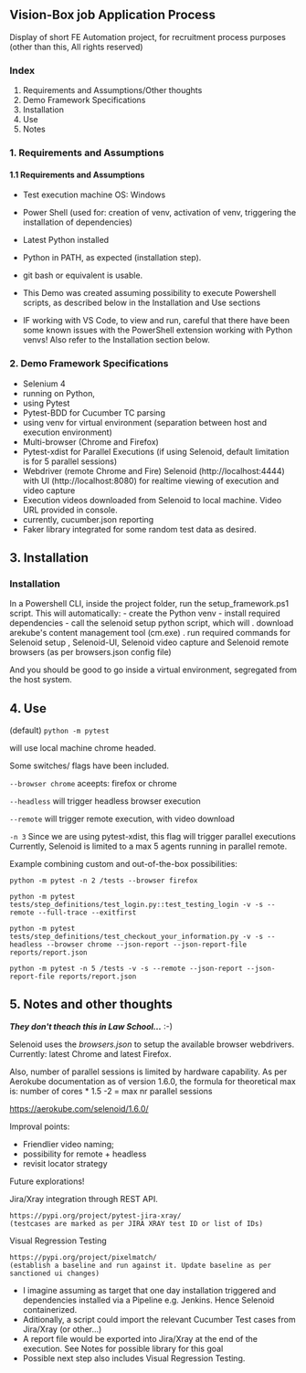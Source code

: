 ## Vision-Box job Application Process

Display of short FE Automation project, for recruitment process purposes
(other than this, All rights reserved)

### Index
1. Requirements and Assumptions/Other thoughts
2. Demo Framework Specifications
3. Installation
4. Use
5. Notes

### 1. Requirements and Assumptions
#### 1.1 Requirements and Assumptions
- Test execution machine OS: Windows
- Power Shell (used for: creation of venv, activation of venv, triggering the installation of dependencies)
- Latest Python installed
- Python in PATH, as expected (installation step).
- git bash or equivalent is usable.

- This Demo was created assuming possibility to execute Powershell scripts, as described below in the Installation and Use sections
- IF working with VS Code, to view and run, careful that there have been some known issues with the PowerShell extension working with Python venvs! Also refer to the Installation section below.

### 2. Demo Framework Specifications

- Selenium 4
- running on Python,
- using Pytest
- Pytest-BDD for Cucumber TC parsing
- using venv for virtual environment (separation between host and execution environment)
- Multi-browser (Chrome and Firefox)
- Pytest-xdist for Parallel Executions (if using Selenoid, default limitation is for 5 parallel sessions)
- Webdriver (remote Chrome and Fire) Selenoid (http://localhost:4444) with UI (http://localhost:8080) for realtime viewing of execution and video capture
- Execution videos downloaded from Selenoid to local machine. Video URL provided in console.
- currently, cucumber.json reporting
- Faker library integrated for some random test data as desired.

## 3. Installation

### Installation
In a Powershell CLI, inside the project folder, run the setup_framework.ps1 script.
This will automatically:
    - create the Python venv
    - install required dependencies
    - call the selenoid setup python script, which will
        . download arekube's content management tool (cm.exe)
        . run required commands for Selenoid setup , Selenoid-UI, Selenoid video capture and Selenoid remote browsers (as per browsers.json config file)

And you should be good to go inside a virtual environment, segregated from the host system.



## 4. Use

(default)
```python -m pytest```

will use local machine chrome headed.

Some switches/ flags have been included.

```--browser chrome``` 
aceepts: firefox or chrome

```--headless``` 
will trigger headless browser execution

```--remote```
will trigger remote execution, with video download

```-n 3```
Since we are using pytest-xdist, this flag will trigger parallel executions
Currently, Selenoid is limited to a max 5 agents running in parallel remote.


Example combining custom and out-of-the-box possibilities:

```python -m pytest -n 2 /tests --browser firefox```

```python -m pytest tests/step_definitions/test_login.py::test_testing_login -v -s --remote --full-trace --exitfirst```

```python -m pytest tests/step_definitions/test_checkout_your_information.py -v -s --headless --browser chrome --json-report --json-report-file reports/report.json```

```python -m pytest -n 5 /tests -v -s --remote --json-report --json-report-file reports/report.json```

## 5. Notes and other thoughts

***They don't theach this in Law School...*** :-)

Selenoid uses the _browsers.json_ to setup the available browser webdrivers. 
Currently: latest Chrome and latest Firefox.

Also, number of parallel sessions is limited by hardware capability.
As per Aerokube documentation as of version 1.6.0, the formula for theoretical max is:
number of cores * 1.5 -2 = max nr parallel sessions

https://aerokube.com/selenoid/1.6.0/

Improval points:

- Friendlier video naming;
- possibility for remote + headless
- revisit locator strategy

Future explorations!

Jira/Xray integration through REST API.

    https://pypi.org/project/pytest-jira-xray/
    (testcases are marked as per JIRA XRAY test ID or list of IDs)

Visual Regression Testing

    https://pypi.org/project/pixelmatch/
    (establish a baseline and run against it. Update baseline as per sanctioned ui changes)
    
- I imagine assuming as target that one day installation triggered and dependencies installed via a Pipeline e.g. Jenkins. Hence Selenoid containerized. 
- Aditionally, a script could import the relevant Cucumber Test cases from Jira/Xray (or other...)
- A report file would be exported into Jira/Xray at the end of the execution. See Notes for possible library for this goal
- Possible next step also includes Visual Regression Testing.

